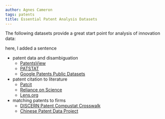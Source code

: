 ```yaml
---
author: Agnes Cameron
tags: patents
title: Essential Patent Analysis Datasets
---
```


The following datasets provide a great start point for analysis of innovation data:

here, I added a sentence

* patent data and disambiguation
	* [PatentsView](/datasets/patcit)
	* [PATSTAT](/datasets/patstat)
	* [Google Patents Public Datasets](/datasets/google_patents_public)
* patent citation to literature
	* [Patcit](/datasets/patcit)
	* [Reliance on Science](/datasets/rons)
	* [Lens.org](/datasets/lens)
* matching patents to firms
	* [DISCERN Patent Compustat Crosswalk](/datasets/discern)
	* [Chinese Patent Data Project](/datasets/chinese_patent_data)

